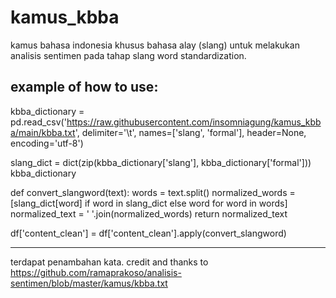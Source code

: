 # kamus_kbba
kamus bahasa indonesia khusus bahasa alay (slang) untuk melakukan analisis sentimen pada tahap slang word standardization.

example of how to use:
---

kbba_dictionary = pd.read_csv('https://raw.githubusercontent.com/insomniagung/kamus_kbba/main/kbba.txt', delimiter='\t', names=['slang', 'formal'], header=None, encoding='utf-8')

slang_dict = dict(zip(kbba_dictionary['slang'], kbba_dictionary['formal']))
kbba_dictionary

def convert_slangword(text):
    words = text.split()
    normalized_words = [slang_dict[word] if word in slang_dict else word for word in words]
    normalized_text = ' '.join(normalized_words)
    return normalized_text

df['content_clean'] = df['content_clean'].apply(convert_slangword)

---

terdapat penambahan kata. credit and thanks to https://github.com/ramaprakoso/analisis-sentimen/blob/master/kamus/kbba.txt
